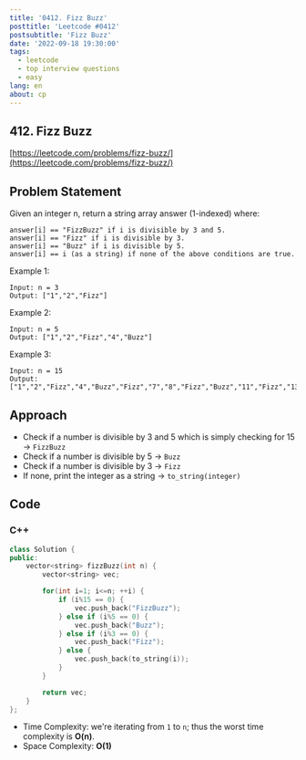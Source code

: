 ```yaml
---
title: '0412. Fizz Buzz'
posttitle: 'Leetcode #0412'
postsubtitle: 'Fizz Buzz'
date: '2022-09-18 19:30:00'
tags:
  - leetcode
  - top interview questions
  - easy
lang: en
about: cp
---
```


## 412. Fizz Buzz

[https://leetcode.com/problems/fizz-buzz/](https://leetcode.com/problems/fizz-buzz/)

## Problem Statement

Given an integer n, return a string array answer (1-indexed) where:

```text
answer[i] == "FizzBuzz" if i is divisible by 3 and 5.
answer[i] == "Fizz" if i is divisible by 3.
answer[i] == "Buzz" if i is divisible by 5.
answer[i] == i (as a string) if none of the above conditions are true.
```

Example 1:

```text
Input: n = 3
Output: ["1","2","Fizz"]
```

Example 2:

```text
Input: n = 5
Output: ["1","2","Fizz","4","Buzz"]
```

Example 3:

```text
Input: n = 15
Output: ["1","2","Fizz","4","Buzz","Fizz","7","8","Fizz","Buzz","11","Fizz","13","14","FizzBuzz"]
```

## Approach

- Check if a number is divisible by 3 and 5 which is simply checking for 15 -> `FizzBuzz`
- Check if a number is divisible by 5 -> `Buzz`
- Check if a number is divisible by 3 -> `Fizz`
- If none, print the integer as a string -> `to_string(integer)`

## Code

### C++

```cpp
class Solution {
public:
    vector<string> fizzBuzz(int n) {
        vector<string> vec;

        for(int i=1; i<=n; ++i) {
            if (i%15 == 0) {
                vec.push_back("FizzBuzz");
            } else if (i%5 == 0) {
                vec.push_back("Buzz");
            } else if (i%3 == 0) {
                vec.push_back("Fizz");
            } else {
                vec.push_back(to_string(i));
            }
        }

        return vec;
    }
};
```

- Time Complexity: we're iterating from `1` to `n`; thus the worst time complexity is **O(n)**.
- Space Complexity: **O(1)**
